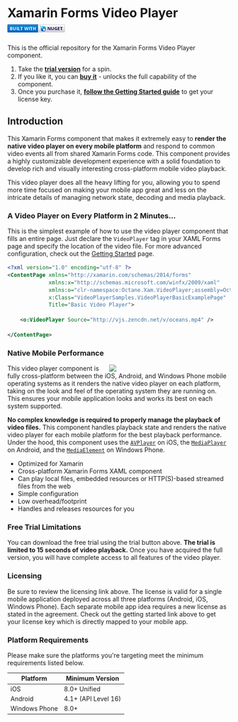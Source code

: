 # Xamarin Forms Video Player [![](https://raw.githubusercontent.com/pixel-cookers/built-with-badges/master/nuget/nuget-long.png)](http://www.nuget.org/packages/Octane.Xam.VideoPlayer)

This is the official repository for the Xamarin Forms Video Player component.

1. Take the **[trial version](http://www.nuget.org/packages/Octane.Xam.VideoPlayer)** for a spin.
2. If you like it, you can **[buy it](https://components.xamarin.com/view/video-player)** - unlocks the full capability of the component.
3. Once you purchase it, **[follow the Getting Started guide](https://github.com/adamfisher/Xamarin.Forms.VideoPlayer/blob/master/GettingStarted.md)** to get your license key.


## Introduction

This Xamarin Forms component that makes it extremely easy to **render the native video player on every mobile platform** and respond to common video events all from shared Xamarin Forms code. This component provides a highly customizable development experience with a solid foundation to develop rich and visually interesting cross-platform mobile video playback.

This video player does all the heavy lifting for you, allowing you to spend more time focused on making your mobile app great and less on the intricate details of managing network state, decoding and media playback.

### A Video Player on Every Platform in 2 Minutes...

This is the simplest example of how to use the video player component that fills an entire page. Just declare the `VideoPlayer` tag in your XAML Forms page and specify the location of the video file. For more advanced configuration, check out the [Getting Started](gettingstarted/video-player) page.

```XML
<?xml version="1.0" encoding="utf-8" ?>
<ContentPage xmlns="http://xamarin.com/schemas/2014/forms"
             xmlns:x="http://schemas.microsoft.com/winfx/2009/xaml"
             xmlns:o="clr-namespace:Octane.Xam.VideoPlayer;assembly=Octane.Xam.VideoPlayer"
             x:Class="VideoPlayerSamples.VideoPlayerBasicExamplePage"
             Title="Basic Video Player">

    <o:VideoPlayer Source="http://vjs.zencdn.net/v/oceans.mp4" />

</ContentPage>
```

### Native Mobile Performance

<img src="http://i.giphy.com/26tP7ug0D3lG9Sn16.gif" width="274" style="float:right;margin-left:1em;" />

This video player component is fully cross-platform between the iOS, Android, and Windows Phone mobile operating systems as it renders the native video player on each platform, taking on the look and feel of the operating system they are running on. This ensures your mobile application looks and works its best on each system supported.

**No complex knowledge is required to properly manage the playback of video files.** This component handles playback state and renders the native video player for each mobile platform for the best playback performance. Under the hood, this component uses the <a href="https://developer.apple.com/library/ios/documentation/AVFoundation/Reference/AVPlayer_Class" target="_blank">`AVPlayer`</a> on iOS, the <a href="http://developer.android.com/reference/android/media/MediaPlayer.html" target="_blank">`MediaPlayer`</a> on Android, and the <a href="https://msdn.microsoft.com/en-us/library/windows/apps/system.windows.controls.mediaelement(v=vs.105).aspx" target="_blank">`MediaElement`</a> on Windows Phone.

- Optimized for Xamarin
- Cross-platform Xamarin Forms XAML component
- Can play local files, embedded resources or HTTP(S)-based streamed files from the web
- Simple configuration
- Low overhead/footprint
- Handles and releases resources for you

### Free Trial Limitations

You can download the free trial using the trial button above. **The trial is limited to 15 seconds of video playback.** Once you have acquired the full version, you will have complete access to all features of the video player.


### Licensing

Be sure to review the licensing link above. The license is valid for a single mobile application deployed across all three platforms (Android, iOS, Windows Phone). Each separate mobile app idea requires a new license as stated in the agreement. Check out the getting started link above to get your license key which is directly mapped to your mobile app.


### Platform Requirements

Please make sure the platforms you're targeting meet the minimum requirements listed below.

| Platform 			| Minimum Version    	|
|----------------	|--------------------	|
| iOS      			| 8.0+ Unified        	|
| Android  			| 4.1+ (API Level 16) 	|
| Windows Phone  	| 8.0+ 	                |
